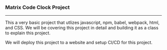 ### Matrix Code Clock Project
---

This a very basic project that utlizes javascript, npm, babel, webpack, html, and CSS.
We will be covering this project in detail and building it as a class to explain this project.


We will deploy this project to a website and setup CI/CD for this project.